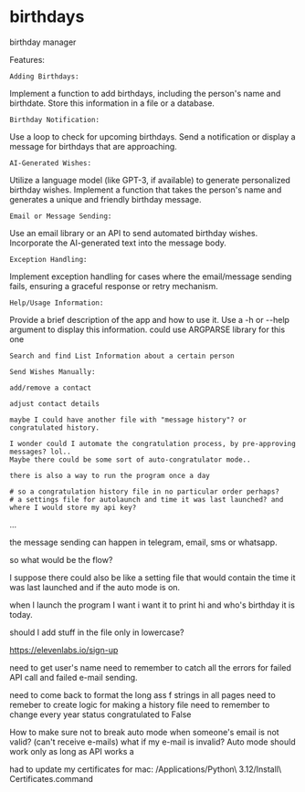 # birthdays

birthday manager

Features:

    Adding Birthdays:

Implement a function to add birthdays, including the person's name and birthdate.
Store this information in a file or a database.

    Birthday Notification:

Use a loop to check for upcoming birthdays.
Send a notification or display a message for birthdays that are approaching.

    AI-Generated Wishes:

Utilize a language model (like GPT-3, if available) to generate personalized birthday wishes.
Implement a function that takes the person's name and generates a unique and friendly birthday message.

    Email or Message Sending:

Use an email library or an API to send automated birthday wishes.
Incorporate the AI-generated text into the message body.

    Exception Handling:

Implement exception handling for cases where the email/message sending fails, ensuring a graceful response or retry mechanism.

    Help/Usage Information:

Provide a brief description of the app and how to use it.
Use a -h or --help argument to display this information.
could use ARGPARSE library for this one

    Search and find List Information about a certain person

    Send Wishes Manually:

    add/remove a contact

    adjust contact details

    maybe I could have another file with "message history"? or congratulated history.

    I wonder could I automate the congratulation process, by pre-approving messages? lol..
    Maybe there could be some sort of auto-congratulator mode..

    there is also a way to run the program once a day

    # so a congratulation history file in no particular order perhaps?
    # a settings file for autolaunch and time it was last launched? and where I would store my api key?

...

the message sending can happen in telegram, email, sms or whatsapp.

so what would be the flow?

I suppose there could also be like a setting file that would contain the time it was last launched and if the auto mode is on.

when I launch the program I want i want it to print hi and who's birthday it is today.



should I add stuff in the file only in lowercase? 

https://elevenlabs.io/sign-up

need to get user's name
need to remember to catch all the errors for failed API call and failed e-mail sending.

need to come back to format the long ass f strings in all pages
need to remeber to create logic for making a history file
need to remember to change every year status congratulated to False


How to make sure not to break auto mode when someone's email is not valid? (can't receive e-mails)
what if my e-mail is invalid? Auto mode should work only as long as API works a


had to update my certificates for mac:
/Applications/Python\ 3.12/Install\ Certificates.command

